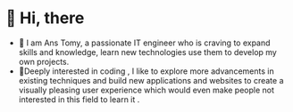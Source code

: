  # 👋 Hi, there
- 👀 I am Ans Tomy, a passionate IT engineer who is craving to expand skills and knowledge, learn new technologies use them to develop my own projects.
- 🌱Deeply interested in coding , I like to explore more advancements in existing techniques and build new applications and websites to create a visually pleasing user experience which would even make people not interested in this field to learn it .

<!---
AnsTomy/AnsTomy is a ✨ special ✨ repository because its `README.md` (this file) appears on your GitHub profile.
You can click the Preview link to take a look at your changes.
--->
